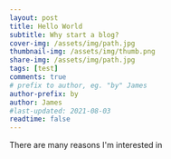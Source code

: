 ```yaml
---
layout: post
title: Hello World
subtitle: Why start a blog?
cover-img: /assets/img/path.jpg
thumbnail-img: /assets/img/thumb.png
share-img: /assets/img/path.jpg
tags: [test]
comments: true
# prefix to author, eg. "by" James
author-prefix: by
author: James
#last-updated: 2021-08-03
readtime: false
---
```


There are many reasons I'm interested in 












